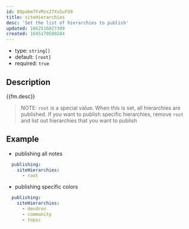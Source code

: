 ```yaml
---
id: 8Qpabm7YvMzxJ7Xs5uFU9
title: siteHierarchies
desc: 'Set the list of hierarchies to publish'
updated: 1662516027309
created: 1645170580284
---
```


- type: `string[]`
- default: `[root]`
- required: `true`

## Description
{{fm.desc}}

> NOTE: `root` is a special value. When this is set, all hierarchies are published. If you want to publish specific hierarchies, remove `root` and list out hierarchies that you want to publish

## Example

- publishing all notes
```yml
  publishing:
    siteHierarchies:
      - root
```

- publishing specific colors
```yml
  publishing:
    siteHierarchies:
      - dendron
      - community
      - topic
```